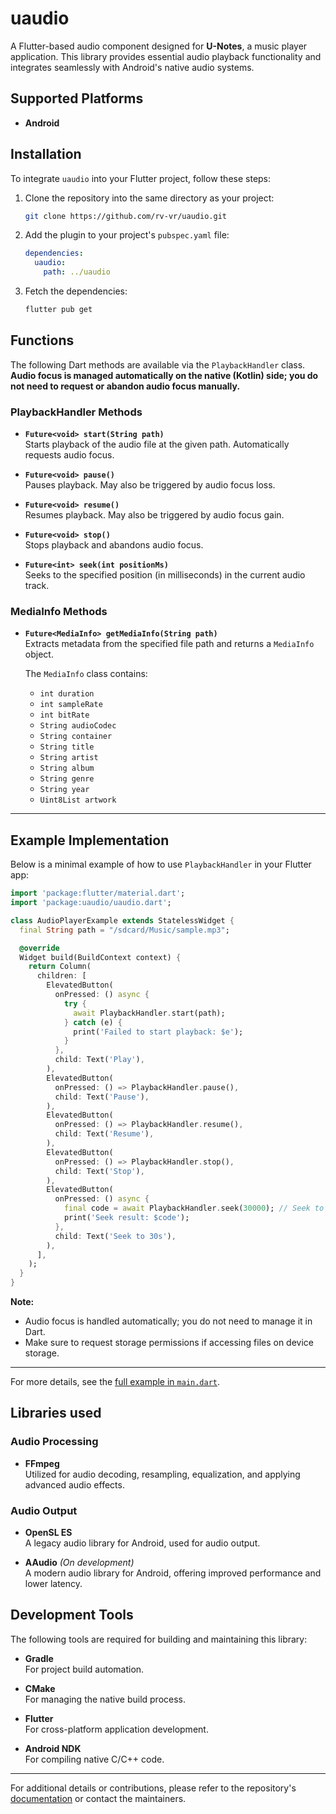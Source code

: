 # uaudio

A Flutter-based audio component designed for **U-Notes**, a music player application. This library provides essential audio playback functionality and integrates seamlessly with Android's native audio systems. 

## Supported Platforms

- **Android**

## Installation

To integrate `uaudio` into your Flutter project, follow these steps:

1. Clone the repository into the same directory as your project:
   ```bash
   git clone https://github.com/rv-vr/uaudio.git
   ```

2. Add the plugin to your project's `pubspec.yaml` file:
   ```yaml
   dependencies:
     uaudio:
       path: ../uaudio
   ```

3. Fetch the dependencies:
   ```bash
   flutter pub get
   ```

## Functions

The following Dart methods are available via the `PlaybackHandler` class.  
**Audio focus is managed automatically on the native (Kotlin) side; you do not need to request or abandon audio focus manually.**

### PlaybackHandler Methods

- **`Future<void> start(String path)`**  
  Starts playback of the audio file at the given path. Automatically requests audio focus.

- **`Future<void> pause()`**  
  Pauses playback. May also be triggered by audio focus loss.

- **`Future<void> resume()`**  
  Resumes playback. May also be triggered by audio focus gain.

- **`Future<void> stop()`**  
  Stops playback and abandons audio focus.

- **`Future<int> seek(int positionMs)`**  
  Seeks to the specified position (in milliseconds) in the current audio track.

### MediaInfo Methods

- **`Future<MediaInfo> getMediaInfo(String path)`**  
  Extracts metadata from the specified file path and returns a `MediaInfo` object.

  The `MediaInfo` class contains:
  - `int duration`
  - `int sampleRate`
  - `int bitRate`
  - `String audioCodec`
  - `String container`
  - `String title`
  - `String artist`
  - `String album`
  - `String genre`
  - `String year`
  - `Uint8List artwork`

---

## Example Implementation

Below is a minimal example of how to use `PlaybackHandler` in your Flutter app:

```dart
import 'package:flutter/material.dart';
import 'package:uaudio/uaudio.dart';

class AudioPlayerExample extends StatelessWidget {
  final String path = "/sdcard/Music/sample.mp3";

  @override
  Widget build(BuildContext context) {
    return Column(
      children: [
        ElevatedButton(
          onPressed: () async {
            try {
              await PlaybackHandler.start(path);
            } catch (e) {
              print('Failed to start playback: $e');
            }
          },
          child: Text('Play'),
        ),
        ElevatedButton(
          onPressed: () => PlaybackHandler.pause(),
          child: Text('Pause'),
        ),
        ElevatedButton(
          onPressed: () => PlaybackHandler.resume(),
          child: Text('Resume'),
        ),
        ElevatedButton(
          onPressed: () => PlaybackHandler.stop(),
          child: Text('Stop'),
        ),
        ElevatedButton(
          onPressed: () async {
            final code = await PlaybackHandler.seek(30000); // Seek to 30s
            print('Seek result: $code');
          },
          child: Text('Seek to 30s'),
        ),
      ],
    );
  }
}
```

**Note:**  
- Audio focus is handled automatically; you do not need to manage it in Dart.
- Make sure to request storage permissions if accessing files on device storage.

---

For more details, see the [full example in `main.dart`](lib/main.dart).
## Libraries used

### Audio Processing

- **FFmpeg**  
  Utilized for audio decoding, resampling, equalization, and applying advanced audio effects.

### Audio Output

- **OpenSL ES**  
  A legacy audio library for Android, used for audio output.

- **AAudio** *(On development)*  
  A modern audio library for Android, offering improved performance and lower latency.

## Development Tools

The following tools are required for building and maintaining this library:

- **Gradle**  
  For project build automation.

- **CMake**  
  For managing the native build process.

- **Flutter**  
  For cross-platform application development.

- **Android NDK**  
  For compiling native C/C++ code.

---

For additional details or contributions, please refer to the repository's [documentation](https://github.com/example/uaudio/docs) or contact the maintainers.
